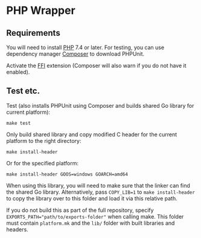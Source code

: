 # PHP Wrapper

## Requirements

You will need to install [PHP](https://www.php.net/downloads) 7.4 or later. For testing, you can use dependency
manager [Composer](https://getcomposer.org/doc/00-intro.md) to download PHPUnit.

Activate the [FFI](https://www.php.net/manual/en/ffi.setup.php) extension (Composer will also warn if you do not have it
enabled).

## Test etc.

Test (also installs PHPUnit using Composer and builds shared Go library for current platform):

```shell
make test
```

Only build shared library and copy modified C header for the current platform to the right directory:

```shell
make install-header
```

Or for the specified platform:

```shell
make install-header GOOS=windows GOARCH=amd64
```

When using this library, you will need to make sure that the linker can find the shared Go library. Alternatively,
pass `COPY_LIB=1` to `make install-header` to copy the library over to this folder and load it via this relative path.

If you do not build this as part of the full repository, specify `EXPORTS_PATH="path/to/exports-folder"` when calling
make. This folder must contain `platform.mk` and the `lib/` folder with built libraries and headers.
